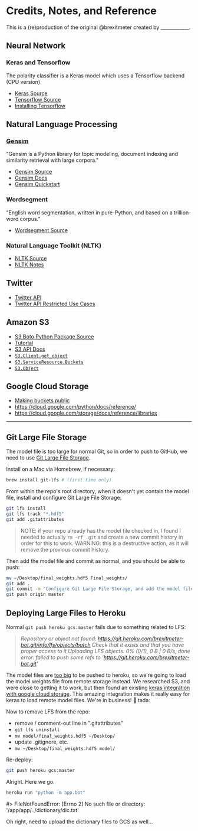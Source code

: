 # Credits, Notes, and Reference

This is a (re)production of the original @brexitmeter created by ____________.

## Neural Network

### Keras and Tensorflow

The polarity classifier is a Keras model which uses a Tensorflow backend (CPU version).

  + [Keras Source](https://github.com/keras-team/keras)
  + [Tensorflow Source](https://github.com/tensorflow/tensorflow)
  + [Installing Tensorflow](https://www.tensorflow.org/install/pip)

## Natural Language Processing

### [Gensim](https://scholar.google.com/citations?view_op=view_citation&hl=en&user=9vG_kV0AAAAJ&citation_for_view=9vG_kV0AAAAJ:NaGl4SEjCO4C)

"Gensim is a Python library for topic modeling, document indexing and similarity retrieval with large corpora."

  + [Gensim Source](https://github.com/RaRe-Technologies/gensim)
  + [Gensim Docs](https://radimrehurek.com/gensim/apiref.html)
  + [Gensim Quickstart](https://github.com/RaRe-Technologies/gensim/blob/develop/docs/notebooks/gensim%20Quick%20Start.ipynb)

### Wordsegment

"English word segmentation, written in pure-Python, and based on a trillion-word corpus."

  + [Wordsegment Source](https://github.com/grantjenks/python-wordsegment)

### Natural Language Toolkit (NLTK)

  + [NLTK Source](https://github.com/nltk/nltk)
  + [NLTK Notes](https://github.com/prof-rossetti/nyu-info-2335-201905/blob/master/notes/python/packages/nltk.md)

## Twitter

  + [Twitter API](https://developer.twitter.com/en/apps/)
  + [Twitter API Restricted Use Cases](https://developer.twitter.com/en/developer-terms/more-on-restricted-use-cases)

## Amazon S3

  + [S3 Boto Python Package Source](https://github.com/boto/boto3)
  + [Tutorial](https://realpython.com/python-boto3-aws-s3/)
  + [S3 API Docs](https://boto3.amazonaws.com/v1/documentation/api/latest/reference/services/s3.html)
  + [`S3.Client.get_object`](https://boto3.amazonaws.com/v1/documentation/api/latest/reference/services/s3.html#S3.Client.get_object)
  + [`S3.ServiceResource.Buckets`](https://boto3.amazonaws.com/v1/documentation/api/latest/reference/services/s3.html#S3.ServiceResource.buckets)
  + [`S3.Object`](https://boto3.amazonaws.com/v1/documentation/api/latest/reference/services/s3.html#object)

## Google Cloud Storage

  + [Making buckets public](https://cloud.google.com/storage/docs/access-control/making-data-public)
  + https://cloud.google.com/python/docs/reference/
  + https://cloud.google.com/storage/docs/reference/libraries


<hr>

## Git Large File Storage

The model file is too large for normal Git, so in order to push to GitHub, we need to use [Git Large File Storage](https://git-lfs.github.com/).

Install on a Mac via Homebrew, if necessary:

```sh
brew install git-lfs # (first time only)
```

From within the repo's root directory, when it doesn't yet contain the model file, install and configure Git Large File Storage:

```sh
git lfs install
git lfs track "*.hdf5"
git add .gitattributes
```

> NOTE: if your repo already has the model file checked in, I found I needed to actually `rm -rf .git` and create a new commit history in order for this to work. WARNING: this is a destructive action, as it will remove the previous commit history.

Then add the model file and commit as normal, and you should be able to push:

```sh
mv ~/Desktop/final_weights.hdf5 Final_weights/
git add .
git commit -m "Configure Git Large File Storage, and add the model file"
git push origin master
```

## Deploying Large Files to Heroku

Normal `git push heroku gcs:master` fails due to something related to LFS:

> *Repository or object not found: https://git.heroku.com/brexitmeter-bot.git/info/lfs/objects/batch
> Check that it exists and that you have proper access to it
> Uploading LFS objects:   0% (0/1), 0 B | 0 B/s, done
> error: failed to push some refs to 'https://git.heroku.com/brexitmeter-bot.git'*

The model files are [too big](https://stackoverflow.com/questions/44822146/githeroku-repository-or-object-not-found) to be pushed to heroku, so we're going to load the model weights file from remote storage instead. We researched S3, and were close to getting it to work, but then found an existing [keras integration with google cloud storage](https://github.com/keras-team/keras/pull/11636/files). This amazing integration makes it really easy for keras to load remote model files. We're in business! :pray: tada:

Now to remove LFS from the repo:

  + remove / comment-out line in ".gitattributes"
  + `git lfs uninstall`
  + `mv model/final_weights.hdf5 ~/Desktop/`
  + update .gitignore, etc.
  + `mv ~/Desktop/final_weights.hdf5 model/`

Re-deploy:

```sh
git push heroku gcs:master
```

Alright. Here we go.

```sh
heroku run "python -m app.bot"
```

#> FileNotFoundError: [Errno 2] No such file or directory: '/app/app/../dictionary/dic.txt'

Oh right, need to upload the dictionary files to GCS as well...
